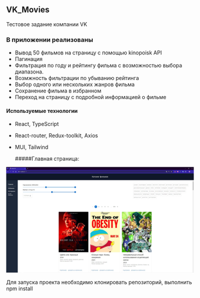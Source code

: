 ## VK_Movies
Тестовое задание компании VK

### В приложении реализованы
+ Вывод 50 фильмов на страницу с помощью kinopoisk API
+ Пагинация
+ Фильтрация по году и рейтингу фильма с возможностью выбора диапазона.
+ Возмжность фильтрации по убыванию рейтинга
+ Выбор одного или нескольких жанров фильма
+ Сохранение фильма в избранном
+ Переход на страницу с подробной информацией о фильме

#### Используемые технологии
+ React, TypeScript
+ React-router, Redux-toolkit, Axios
+ MUI, Tailwind

  #####Главная страница:
<p align="center">
 <img width="900px" src="/src/assets/ScreenMovie.JPG" alt="qr"/>
</p>

Для запуска проекта необходимо клонировать репозиторий, выполнить npm install
